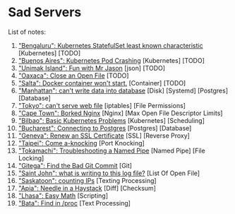 # Sad Servers

List of notes:

1. ["Bengaluru": Kubernetes StatefulSet least known characteristic](notes/k8s_statefulSet_least_known_character.md) [Kubernetes] [TODO]
1. ["Buenos Aires": Kubernetes Pod Crashing](notes/k8s_pod_crashing.md) [Kubernetes] [TODO]
1. ["Unimak Island": Fun with Mr Jason](notes/fun_with_mr_jason.md) [json] [TODO]
1. ["Oaxaca": Close an Open File](notes/close_an_open_file.md) [TODO]
1. ["Salta": Docker container won't start.](notes/docker_container_wont_start.md) [Container] [TODO]
1. ["Manhattan": can't write data into database](notes/cant_write_data_into_database.md) [Disk] [Systemd] [Postgres] [Database]
1. ["Tokyo": can't serve web file](notes/cant_serve_web_file.md) [iptables] [File Permissions]
1. ["Cape Town": Borked Nginx](notes/borked_nginx.md) [Nginx] [Max Open File Descriptor Limits]
1. ["Bilbao": Basic Kubernetes Problems](notes/basic_k8s_problem.md) [Kubernetes] [Scheduling]
1. ["Bucharest": Connecting to Postgres](notes/connecting_to_postgres.md) [Postgres] [Database]
1. ["Geneva": Renew an SSL Certificate](notes/renew_ssl_cert.md) [SSL] [Reverse Proxy]
1. ["Taipei": Come a-knocking](notes/come_a_knock.md) [Port Knocking]
1. ["Tokamachi": Troubleshooting a Named Pipe](notes/troubleshoot_a_named_pipe.md) [Named Pipe] [File Locking]
1. ["Gitega": Find the Bad Git Commit](notes/find_bad_git_commit.md) [Git]
1. ["Saint John": what is writing to this log file?](notes/what_is_writing_to_this_log_file.md) [List Of Open File]
1. ["Saskatoon": counting IPs](notes/counting_ips.md) [Texting Processing]
1. ["Apia": Needle in a Haystack](notes/needle_in_a_haystack.md) [Diff] [Checksum]
1. ["Lhasa": Easy Math](notes/easy_math.md) [Scripting]
1. ["Bata": Find in /proc](notes/find_in_proc.md) [Text Processing]
